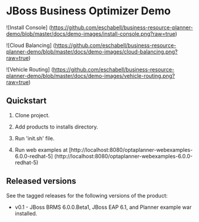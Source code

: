 JBoss Business Optimizer Demo 
=============================

![Install Console] (https://github.com/eschabell/business-resource-planner-demo/blob/master/docs/demo-images/install-console.png?raw=true)

![Cloud Balancing] (https://github.com/eschabell/business-resource-planner-demo/blob/master/docs/demo-images/cloud-balancing.png?raw=true)

![Vehicle Routing] (https://github.com/eschabell/business-resource-planner-demo/blob/master/docs/demo-images/vehicle-routing.png?raw=true)


Quickstart
----------

1. Clone project.

2. Add products to installs directory.

3. Run 'init.sh' file.

4. Run web examples at [http://localhost:8080/optaplanner-webexamples-6.0.0-redhat-5] (http://localhost:8080/optaplanner-webexamples-6.0.0-redhat-5) 


Released versions
-----------------

See the tagged releases for the following versions of the product:

- v0.1 - JBoss BRMS 6.0.0.Beta1, JBoss EAP 6.1, and Planner example war installed.
